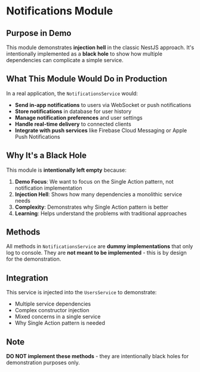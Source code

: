 # Notifications Module

## Purpose in Demo

This module demonstrates **injection hell** in the classic NestJS approach. It's intentionally implemented as a **black hole** to show how multiple dependencies can complicate a simple service.

## What This Module Would Do in Production

In a real application, the `NotificationsService` would:

- **Send in-app notifications** to users via WebSocket or push notifications
- **Store notifications** in database for user history
- **Manage notification preferences** and user settings
- **Handle real-time delivery** to connected clients
- **Integrate with push services** like Firebase Cloud Messaging or Apple Push Notifications

## Why It's a Black Hole

This module is **intentionally left empty** because:

1. **Demo Focus**: We want to focus on the Single Action pattern, not notification implementation
2. **Injection Hell**: Shows how many dependencies a monolithic service needs
3. **Complexity**: Demonstrates why Single Action pattern is better
4. **Learning**: Helps understand the problems with traditional approaches

## Methods

All methods in `NotificationsService` are **dummy implementations** that only log to console. They are **not meant to be implemented** - this is by design for the demonstration.

## Integration

This service is injected into the `UsersService` to demonstrate:
- Multiple service dependencies
- Complex constructor injection
- Mixed concerns in a single service
- Why Single Action pattern is needed

## Note

**DO NOT implement these methods** - they are intentionally black holes for demonstration purposes only.

